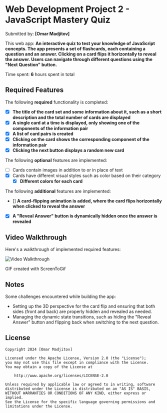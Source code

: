 # Web Development Project 2 - **JavaScript Mastery Quiz**

Submitted by: **[Omar Madjitov]**

This web app: **An interactive quiz to test your knowledge of JavaScript concepts. The app presents a set of flashcards, each containing a question and an answer. Clicking on a card flips it horizontally to reveal the answer. Users can navigate through different questions using the "Next Question" button.**

Time spent: **6** hours spent in total

## Required Features

The following **required** functionality is completed:

- [x] **The title of the card set and some information about it, such as a short description and the total number of cards are displayed**
- [x] **A single card at a time is displayed, only showing one of the components of the information pair**
- [x] **A list of card pairs is created**
- [x] **Clicking on the card shows the corresponding component of the information pair**
- [x] **Clicking the next button displays a random new card**

The following **optional** features are implemented:

- [ ] Cards contain images in addition to or in place of text
- [x] Cards have different visual styles such as color based on their category
  - [x] **Different colors for each card**

The following **additional** features are implemented:

- [] **A card-flipping animation is added, where the card flips horizontally when clicked to reveal the answer**
- [x] **A "Reveal Answer" button is dynamically hidden once the answer is revealed**

## Video Walkthrough

Here's a walkthrough of implemented required features:

<img src='https://imgur.com/EfoUKMh.gif' title='Video Walkthrough' width='' alt='Video Walkthrough' />

<!-- Replace this with whatever GIF tool you used! -->

GIF created with ScreenToGif

<!-- Recommended tools:
[Kap](https://getkap.co/) for macOS
[ScreenToGif](https://www.screentogif.com/) for Windows
[peek](https://github.com/phw/peek) for Linux. -->

## Notes

Some challenges encountered while building the app:

- Setting up the 3D perspective for the card flip and ensuring that both sides (front and back) are properly hidden and revealed as needed.
- Managing the dynamic state transitions, such as hiding the "Reveal Answer" button and flipping back when switching to the next question.

## License

    Copyright 2024 [Omar Madjitov]

    Licensed under the Apache License, Version 2.0 (the "License");
    you may not use this file except in compliance with the License.
    You may obtain a copy of the License at

        http://www.apache.org/licenses/LICENSE-2.0

    Unless required by applicable law or agreed to in writing, software
    distributed under the License is distributed on an "AS IS" BASIS,
    WITHOUT WARRANTIES OR CONDITIONS OF ANY KIND, either express or implied.
    See the License for the specific language governing permissions and
    limitations under the License.
